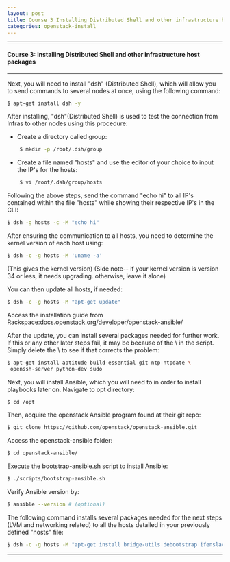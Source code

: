 ```yaml
---
layout: post
title: Course 3 Installing Distributed Shell and other infrastructure host packages
categories: openstack-install
---
```


***

#### Course 3: Installing Distributed Shell and other infrastructure host packages #

* * *

Next, you will need to install "dsh" (Distributed Shell), which will allow you to send commands to several nodes at once, using the following command:

```sh
$ apt-get install dsh -y
```

After installing, "dsh"(Distributed Shell) is used to test the connection from Infras to other nodes using this procedure:

* Create a directory called group:

```sh
	$ mkdir -p /root/.dsh/group
```
* Create a file named "hosts" and use the editor of your choice to input the IP's for the hosts:

```sh
	$ vi /root/.dsh/group/hosts
```

  

Following the above steps, send the command "echo hi" to all IP's contained within the file "hosts" while showing their respective IP's in the CLI:

```sh
$ dsh -g hosts -c -M "echo hi"
```

After ensuring the communication to all hosts, you need to determine the kernel version of each host using:

```sh
$ dsh -c -g hosts -M 'uname -a' 
```

(This gives the kernel version)
(Side note-- if your kernel version is version 34 or less, it needs upgrading. otherwise, leave it alone)

You can then update all hosts, if needed:

```sh
$ dsh -c -g hosts -M "apt-get update"
```

Access the installation guide from Rackspace:docs.openstack.org/developer/openstack-ansible/

After the update, you can install several packages needed for further work. If this or any other later steps fail, it may be because of the \ in the script. Simply delete the \ to see if that corrects the problem:

```sh
$ apt-get install aptitude build-essential git ntp ntpdate \
 openssh-server python-dev sudo
```

Next, you will install Ansible, which you will need to in order to install playbooks later on. Navigate to opt directory:

```sh
$ cd /opt
```

Then, acquire the openstack Ansible program found at their git repo:

```sh
$ git clone https://github.com/openstack/openstack-ansible.git
```

Access the openstack-ansible folder:

```sh
$ cd openstack-ansible/
```

Execute the bootstrap-ansible.sh script to install Ansible:

```sh
$ ./scripts/bootstrap-ansible.sh
```

Verify Ansible version by:

```sh
$ ansible --version # (optional)
```

The following command installs several packages needed for the next steps (LVM and networking related) to all the hosts detailed in your previously defined "hosts" file:

```sh
$ dsh -c -g hosts -M "apt-get install bridge-utils debootstrap ifenslave ifenslave-2.6 lsof lvm2 ntp ntpdate openssh-server sudo tcpdump vlan -y"
```

  

* * *
